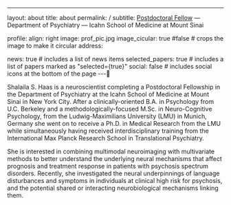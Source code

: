 ---
layout: about
title: about
permalink: /
subtitle: <a href='https://labs.icahn.mssm.edu/frangoulab/'>Postdoctoral Fellow</a> — Department of Psychiatry — Icahn School of Medicine at Mount Sinai

profile:
  align: right
  image: prof_pic.jpg
  image_cicular: true #false # crops the image to make it circular
  address: <br>  

news: true  # includes a list of news items
selected_papers: true # includes a list of papers marked as "selected={true}"
social: false  # includes social icons at the bottom of the page
---

Shalaila S. Haas is a neuroscientist completing a Postdoctoral Fellowship in the Department of Psychiatry at the Icahn School of Medicine at Mount Sinai in New York City. After a clinically-oriented B.A. in Psychology from U.C. Berkeley and a methodologically-focused M.Sc. in Neuro-Cognitive Psychology, from the Ludwig-Maximilians University (LMU) in Munich, Germany she went on to receive a Ph.D. in Medical Research from the LMU while simultaneously having received interdisciplinary training from the International Max Planck Research School in Translational Psychiatry.

She is interested in combining multimodal neuroimaging with multivariate methods to better understand the underlying neural mechanisms that affect prognosis and treatment response in patients with psychosis spectrum disorders. Recently, she investigated the neural underpinnings of language disturbances and symptoms in individuals at clinical high risk for psychosis, and the potential shared or interacting neurobiological mechanisms linking them. 

